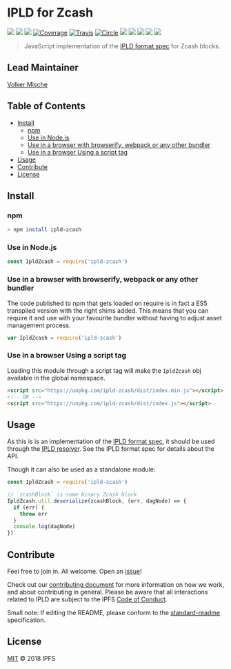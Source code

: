 # IPLD for Zcash

[![](https://img.shields.io/badge/made%20by-Protocol%20Labs-blue.svg?style=flat-square)](http://ipn.io)
[![](https://img.shields.io/badge/project-IPLD-blue.svg?style=flat-square)](http://github.com/ipld/ipld)
[![](https://img.shields.io/badge/freenode-%23ipfs-blue.svg?style=flat-square)](http://webchat.freenode.net/?channels=%23ipfs)
[![Coverage](https://coveralls.io/repos/github/ipld/js-ipld-zcash/badge.svg?branch=master)](https://coveralls.io/github/ipld/js-ipld-zcash?branch=master)
[![Travis](https://travis-ci.org/ipld/js-ipld-zcash.svg?branch=master)](https://travis-ci.org/ipld/js-ipld-zcash)
[![Circle](https://circleci.com/gh/ipld/js-ipld-zcash.svg?style=svg)](https://circleci.com/gh/ipld/js-ipld-zcash)
[![](https://img.shields.io/badge/standard--readme-OK-green.svg?style=flat-square)](https://github.com/RichardLitt/standard-readme)
[![](https://david-dm.org/ipld/js-ipld-zcash.svg?style=flat-square)](https://david-dm.org/ipld/js-ipld-zcash)
[![](https://img.shields.io/badge/code%20style-standard-brightgreen.svg?style=flat-square)](https://github.com/feross/standard)
![](https://img.shields.io/badge/npm-%3E%3D3.0.0-orange.svg?style=flat-square)
![](https://img.shields.io/badge/Node.js-%3E%3D6.0.0-orange.svg?style=flat-square)

> JavaScript implementation of the [IPLD format spec](https://github.com/ipld/interface-ipld-format) for Zcash blocks.

## Lead Maintainer

[Volker Mische](https://github.com/vmx)

## Table of Contents

- [Install](#install)
  - [npm](#npm)
  - [Use in Node.js](#use-in-nodejs)
  - [Use in a browser with browserify, webpack or any other bundler](#use-in-a-browser-with-browserify-webpack-or-any-other-bundler)
  - [Use in a browser Using a script tag](#use-in-a-browser-using-a-script-tag)
- [Usage](#usage)
- [Contribute](#contribute)
- [License](#license)

## Install

### npm

```sh
> npm install ipld-zcash
```

### Use in Node.js

```JavaScript
const IpldZcash = require('ipld-zcash')
```

### Use in a browser with browserify, webpack or any other bundler

The code published to npm that gets loaded on require is in fact a ES5 transpiled version with the right shims added. This means that you can require it and use with your favourite bundler without having to adjust asset management process.

```JavaScript
var IpldZcash = require('ipld-zcash')
```

### Use in a browser Using a script tag

Loading this module through a script tag will make the `IpldZcash` obj available in the global namespace.

```html
<script src="https://unpkg.com/ipld-zcash/dist/index.min.js"></script>
<!-- OR -->
<script src="https://unpkg.com/ipld-zcash/dist/index.js"></script>
```

## Usage

As this is is an implementation of the [IPLD format spec](https://github.com/ipld/interface-ipld-format), it should be used through the [IPLD resolver](https://github.com/ipld/js-ipld-resolver). See the IPLD format spec for details about the API.

Though it can also be used as a standalone module:

```JavaScript
const IpldZcash = require('ipld-zcash')

// `zcashBlock` is some binary Zcash block
IpldZcash.util.deserialize(zcashBlock, (err, dagNode) => {
  if (err) {
    throw err
  }
  console.log(dagNode)
})
```

## Contribute

Feel free to join in. All welcome. Open an [issue](https://github.com/ipld/js-ipld-zcash/issues)!

Check out our [contributing document](https://github.com/ipld/ipld/blob/master/contributing.md) for more information on how we work, and about contributing in general. Please be aware that all interactions related to IPLD are subject to the IPFS [Code of Conduct](https://github.com/ipfs/community/blob/master/code-of-conduct.md).

Small note: If editing the README, please conform to the [standard-readme](https://github.com/RichardLitt/standard-readme) specification.

## License

[MIT](LICENSE) © 2018 IPFS
